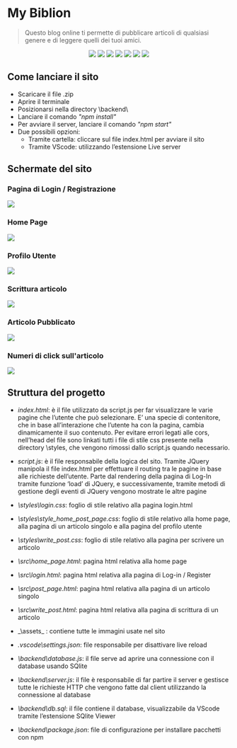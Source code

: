 # My Biblion 
> Questo blog online ti permette di pubblicare articoli di qualsiasi genere e di leggere quelli dei tuoi amici.


<div align="center">
  <img src="https://img.shields.io/badge/HTML5-E34F26?style=for-the-badge&logo=html5&logoColor=white">
  <img src="https://img.shields.io/badge/CSS3-1572B6?style=for-the-badge&logo=css3&logoColor=white">
  <img src="https://img.shields.io/badge/JavaScript-323330?style=for-the-badge&logo=javascript&logoColor=F7DF1E">
  <img src="https://img.shields.io/badge/SQLite-07405E?style=for-the-badge&logo=sqlite&logoColor=white">
  <img src="https://img.shields.io/badge/Bootstrap-563D7C?style=for-the-badge&logo=bootstrap&logoColor=white">
  <img src="https://img.shields.io/badge/Node.js-43853D?style=for-the-badge&logo=node.js&logoColor=white">
  <img src="https://img.shields.io/badge/GIT-E44C30?style=for-the-badge&logo=git&logoColor=white">
</div>




## Come lanciare il sito
* Scaricare il file .zip
* Aprire il terminale 
* Posizionarsi nella directory \backend\
* Lanciare il comando _"npm install"_
* Per avviare il server, lanciare il comando _"npm start"_
* Due possibili opzioni:
  * Tramite cartella: cliccare sul file index.html per avviare il sito
  * Tramite VScode: utilizzando l’estensione Live server



## Schermate del sito

### Pagina di Login / Registrazione
![](images/login.PNG)

### Home Page
![](images/home.PNG)

### Profilo Utente
![](images/profile.PNG)

### Scrittura articolo
![](images/writepost.PNG)

### Articolo Pubblicato
![](images/article.PNG)

### Numeri di click sull'articolo
![](images/statistic.PNG)


## Struttura del progetto

* _index.html_: è il file utilizzato da script.js per far visualizzare le varie pagine che l’utente che può selezionare. E’ una specie di contenitore, che in base all’interazione che l’utente ha con la pagina, cambia dinamicamente il suo contenuto. Per evitare errori legati alle cors, nell’head del file sono linkati tutti i file di stile css presente nella directory \styles, che vengono rimossi dallo script.js quando necessario.

* _script.js_: è il file responsabile della logica del sito. Tramite JQuery manipola il file index.html per effettuare il routing tra le pagine in base alle richieste dell’utente. Parte dal rendering della pagina di Log-In tramite 
funzione ‘load’ di JQuery, e successivamente, tramite metodi di gestione degli eventi di JQuery vengono mostrate le altre pagine
 
* _\styles\login.css_: foglio di stile relativo alla pagina login.html
* _\styles\style_home_post_page.css_: foglio di stile relativo alla home page, alla pagina di un articolo singolo e alla pagina del profilo utente
* _\styles\write_post.css_: foglio di stile relativo alla pagina per scrivere un articolo
* _\src\home_page.html_: pagina html relativa alla home page
* _\src\login.html_: pagina html relativa alla pagina di Log-in / Register
* _\src\post_page.html_: pagina html relativa alla pagina  di un articolo singolo
* _\src\write_post.html_: pagina html relativa alla pagina di scrittura di un articolo
* _\assets\_ : contiene tutte le immagini usate nel sito
* _\.vscode\settings.json_: file responsabile per disattivare live reload
* _\backend\database.js_: il file serve ad aprire una connessione con il database usando SQlite
* _\backend\server.js_: il file è responsabile di far partire il server e gestisce tutte le richieste HTTP che vengono fatte dal client utilizzando la connessione al database
* _\backend\db.sql_: il file contiene il database, visualizzabile da VScode tramite l’estensione SQlite Viewer
* _\backend\package.json_: file di configurazione per installare pacchetti con npm
